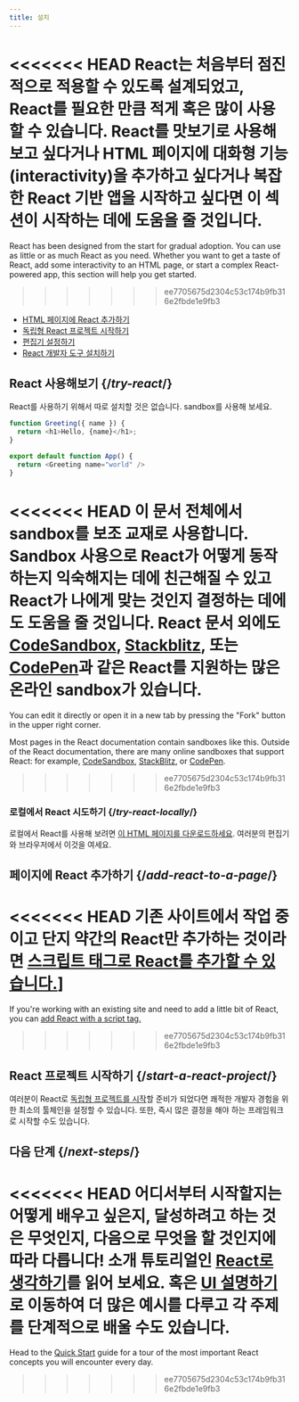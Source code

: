 ```yaml
---
title: 설치
---
```


<Intro>

<<<<<<< HEAD
React는 처음부터 점진적으로 적용할 수 있도록 설계되었고, React를 필요한 만큼 적게 혹은 많이 사용할 수 있습니다. React를 맛보기로 사용해 보고 싶다거나 HTML 페이지에 대화형 기능(interactivity)을 추가하고 싶다거나 복잡한 React 기반 앱을 시작하고 싶다면 이 섹션이 시작하는 데에 도움을 줄 것입니다.
=======
React has been designed from the start for gradual adoption. You can use as little or as much React as you need. Whether you want to get a taste of React, add some interactivity to an HTML page, or start a complex React-powered app, this section will help you get started.
>>>>>>> ee7705675d2304c53c174b9fb316e2fbde1e9fb3

</Intro>

<YouWillLearn isChapter={true}>

* [HTML 페이지에 React 추가하기](/learn/add-react-to-a-website)
* [독립형 React 프로젝트 시작하기](/learn/start-a-new-react-project)
* [편집기 설정하기](/learn/editor-setup)
* [React 개발자 도구 설치하기](/learn/react-developer-tools)

</YouWillLearn>

## React 사용해보기 {/*try-react*/}

React를 사용하기 위해서 따로 설치할 것은 없습니다. sandbox를 사용해 보세요.

<Sandpack>

```js
function Greeting({ name }) {
  return <h1>Hello, {name}</h1>;
}

export default function App() {
  return <Greeting name="world" />
}
```

</Sandpack>

<<<<<<< HEAD
이 문서 전체에서 sandbox를 보조 교재로 사용합니다. Sandbox 사용으로 React가 어떻게 동작하는지 익숙해지는 데에 친근해질 수 있고 React가 나에게 맞는 것인지 결정하는 데에도 도움을 줄 것입니다. React 문서 외에도 [CodeSandbox](https://codesandbox.io/s/new), [Stackblitz](https://stackblitz.com/fork/react), 또는 [CodePen](
https://codepen.io/pen/?template=wvdqJJm)과 같은 React를 지원하는 많은 온라인 sandbox가 있습니다.
=======
You can edit it directly or open it in a new tab by pressing the "Fork" button in the upper right corner.

Most pages in the React documentation contain sandboxes like this. Outside of the React documentation, there are many online sandboxes that support React: for example, [CodeSandbox](https://codesandbox.io/s/new), [StackBlitz](https://stackblitz.com/fork/react), or [CodePen](https://codepen.io/pen?&editors=0010&layout=left&prefill_data_id=3f4569d1-1b11-4bce-bd46-89090eed5ddb).
>>>>>>> ee7705675d2304c53c174b9fb316e2fbde1e9fb3

### 로컬에서 React 시도하기 {/*try-react-locally*/}

로컬에서 React를 사용해 보려면 [이 HTML 페이지를 다운로드하세요](https://raw.githubusercontent.com/reactjs/reactjs.org/main/static/html/single-file-example.html). 여러분의 편집기와 브라우저에서 이것을 여세요.

## 페이지에 React 추가하기 {/*add-react-to-a-page*/}

<<<<<<< HEAD
기존 사이트에서 작업 중이고 단지 약간의 React만 추가하는 것이라면 [스크립트 태그로 React를 추가할 수 있습니다.](/learn/add-react-to-a-website)]
=======
If you're working with an existing site and need to add a little bit of React, you can [add React with a script tag.](/learn/add-react-to-a-website)
>>>>>>> ee7705675d2304c53c174b9fb316e2fbde1e9fb3

## React 프로젝트 시작하기 {/*start-a-react-project*/}

여러분이 React로 [독립형 프로젝트를 시작](/learn/start-a-new-react-project)할 준비가 되었다면 쾌적한 개발자 경험을 위한 최소의 툴체인을 설정할 수 있습니다. 또한, 즉시 많은 결정을 해야 하는 프레임워크로 시작할 수도 있습니다.

## 다음 단계 {/*next-steps*/}

<<<<<<< HEAD
어디서부터 시작할지는 어떻게 배우고 싶은지, 달성하려고 하는 것은 무엇인지, 다음으로 무엇을 할 것인지에 따라 다릅니다! 소개 튜토리얼인 [React로 생각하기](/learn/thinking-in-react)를 읽어 보세요. 혹은 [UI 설명하기](/learn/describing-the-ui)로 이동하여 더 많은 예시를 다루고 각 주제를 단계적으로 배울 수도 있습니다.
=======
Head to the [Quick Start](/learn) guide for a tour of the most important React concepts you will encounter every day.

>>>>>>> ee7705675d2304c53c174b9fb316e2fbde1e9fb3
